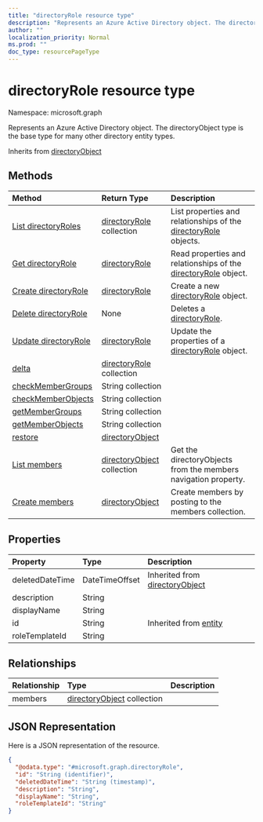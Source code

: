 ```yaml
---
title: "directoryRole resource type"
description: "Represents an Azure Active Directory object. The directoryObject type is the base type for many other directory entity types."
author: ""
localization_priority: Normal
ms.prod: ""
doc_type: resourcePageType
---
```


# directoryRole resource type


Namespace: microsoft.graph

Represents an Azure Active Directory object. The directoryObject type is the base type for many other directory entity types.


Inherits from [directoryObject](../resources/directoryobject.md)

## Methods
|Method|Return Type|Description|
|:---|:---|:---|
|[List directoryRoles](../api/directoryrole-list.md)|[directoryRole](../resources/directoryrole.md) collection|List properties and relationships of the [directoryRole](../resources/directoryrole.md) objects.|
|[Get directoryRole](../api/directoryrole-get.md)|[directoryRole](../resources/directoryrole.md)|Read properties and relationships of the [directoryRole](../resources/directoryrole.md) object.|
|[Create directoryRole](../api/directoryrole-post-directoryroles.md)|[directoryRole](../resources/directoryrole.md)|Create a new [directoryRole](../resources/directoryrole.md) object.|
|[Delete directoryRole](../api/directoryrole-delete.md)|None|Deletes a [directoryRole](../resources/directoryrole.md).|
|[Update directoryRole](../api/directoryrole-update.md)|[directoryRole](../resources/directoryrole.md)|Update the properties of a [directoryRole](../resources/directoryrole.md) object.|
|[delta](../api/directoryrole-delta.md)|[directoryRole](../resources/directoryrole.md) collection||
|[checkMemberGroups](../api/directoryrole-checkmembergroups.md)|String collection||
|[checkMemberObjects](../api/directoryrole-checkmemberobjects.md)|String collection||
|[getMemberGroups](../api/directoryrole-getmembergroups.md)|String collection||
|[getMemberObjects](../api/directoryrole-getmemberobjects.md)|String collection||
|[restore](../api/directoryrole-restore.md)|[directoryObject](../resources/directoryobject.md)||
|[List members](../api/directoryrole-list-members.md)|[directoryObject](../resources/directoryobject.md) collection|Get the directoryObjects from the members navigation property.|
|[Create members](../api/directoryrole-post-members.md)|[directoryObject](../resources/directoryobject.md)|Create members by posting to the members collection.|

## Properties
|Property|Type|Description|
|:---|:---|:---|
|deletedDateTime|DateTimeOffset| Inherited from [directoryObject](../resources/directoryobject.md)|
|description|String||
|displayName|String||
|id|String| Inherited from [entity](../resources/entity.md)|
|roleTemplateId|String||

## Relationships
|Relationship|Type|Description|
|:---|:---|:---|
|members|[directoryObject](../resources/directoryobject.md) collection||

## JSON Representation
Here is a JSON representation of the resource.
<!-- {
  "blockType": "resource",
  "keyProperty": "id",
  "@odata.type": "microsoft.graph.directoryRole",
  "baseType": "microsoft.graph.directoryObject",
  "openType": true
}
-->
``` json
{
  "@odata.type": "#microsoft.graph.directoryRole",
  "id": "String (identifier)",
  "deletedDateTime": "String (timestamp)",
  "description": "String",
  "displayName": "String",
  "roleTemplateId": "String"
}
```

